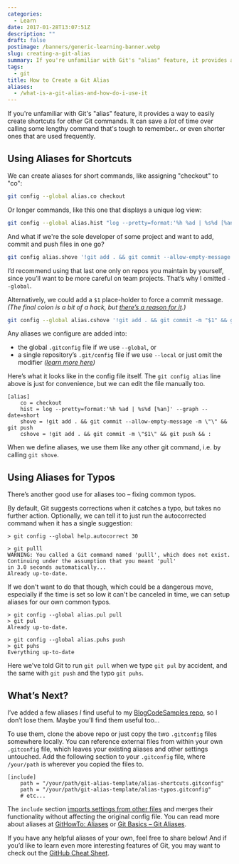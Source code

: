 ```yaml
---
categories:
  - Learn
date: 2017-01-28T13:07:51Z
description: ""
draft: false
postimage: /banners/generic-learning-banner.webp
slug: creating-a-git-alias
summary: If you're unfamiliar with Git's "alias" feature, it provides a way to create shortcuts for other Git commands, which can save you a lot of time. They’re easy to setup and maintain too. Let's see how.
tags:
  - git
title: How to Create a Git Alias
aliases:
  - /what-is-a-git-alias-and-how-do-i-use-it
---
```

If you're unfamiliar with Git's "alias" feature, it provides a way to easily create shortcuts for other Git commands. It can save a _lot_ of time over calling some lengthy command that's tough to remember.. or even shorter ones that are used frequently.

## Using Aliases for Shortcuts

We can create aliases for short commands, like assigning "checkout" to "co":

```bash
git config --global alias.co checkout
```

Or longer commands, like this one that displays a unique log view:

```bash
git config --global alias.hist "log --pretty=format:'%h %ad | %s%d [%an]' --graph --date=short"
```

And what if we're the sole developer of some project and want to add, commit and push files in one go?

```bash
git config alias.shove '!git add . && git commit --allow-empty-message -m "" && git push'
```

I’d recommend using that last one only on repos you maintain by yourself, since you’ll want to be more careful on team projects. That’s why I omitted `--global`.

Alternatively, we could add a `$1` place-holder to force a commit message. _(The final colon is a bit of a hack, but_ [_there’s a reason for it_](http://stackoverflow.com/a/25915221/301857)_.)_

```bash
git config --global alias.cshove '!git add . && git commit -m "$1" && git push && :'
```

Any aliases we configure are added into:

- the global `.gitconfig` file if we use `--global`, or
- a single repository’s `.git/config` file if we use `--local` or just omit the modifier _(_[_learn more here_](http://stackoverflow.com/a/2115116/301857)_)_

Here’s what it looks like in the config file itself. The `git config alias` line above is just for convenience, but we can edit the file manually too.

```none
[alias]
    co = checkout
    hist = log --pretty=format:'%h %ad | %s%d [%an]' --graph --date=short
    shove = !git add . && git commit --allow-empty-message -m \"\" && git push
    cshove = !git add . && git commit -m \"$1\" && git push && :
```

When we define aliases, we use them like any other git command, i.e. by calling `git shove`.

## Using Aliases for Typos

There’s another good use for aliases too – fixing common typos.

By default, Git suggests corrections when it catches a typo, but takes no further action. Optionally, we can tell it to just run the autocorrected command when it has a single suggestion:

```none
> git config --global help.autocorrect 30
 
> git pulll
WARNING: You called a Git command named 'pulll', which does not exist.
Continuing under the assumption that you meant 'pull'
in 3.0 seconds automatically...
Already up-to-date.
```

If we don't want to do that though, which could be a dangerous move, especially if the time is set so low it can't be canceled in time, we can setup aliases for our own common typos.

```none
> git config --global alias.pul pull
> git pul
Already up-to-date.
 
> git config --global alias.puhs push
> git puhs
Everything up-to-date
```

Here we've told Git to run `git pull` when we type `git pul` by accident, and the same with `git push` and the typo `git puhs`.

## What’s Next?

I’ve added a few aliases _I_ find useful to my [BlogCodeSamples repo](https://github.com/grantwinney/BlogCodeSamples/tree/master/DevTools/GitAliasTemplate), so I don’t lose them. Maybe you’ll find them useful too...

To use them, clone the above repo or just copy the two `.gitconfig` files somewhere locally. You can reference external files from within your own `.gitconfig` file, which leaves your existing aliases and other settings untouched. Add the following section to your `.gitconfig` file, where `/your/path` is wherever you copied the files to.

```none
[include]
    path = "/your/path/git-alias-template/alias-shortcuts.gitconfig"
    path = "/your/path/git-alias-template/alias-typos.gitconfig"
    # etc...
```

The `include` section [imports settings from other files](https://git-scm.com/docs/git-config#_includes) and merges their functionality without affecting the original config file. You can read more about aliases at [GitHowTo: Aliases](https://githowto.com/aliases) or [Git Basics – Git Aliases](https://git-scm.com/book/en/v2/Git-Basics-Git-Aliases).

If you have any helpful aliases of your own, feel free to share below! And if you’d like to learn even more interesting features of Git, you may want to check out the [GitHub Cheat Sheet](https://github.com/tiimgreen/github-cheat-sheet).
